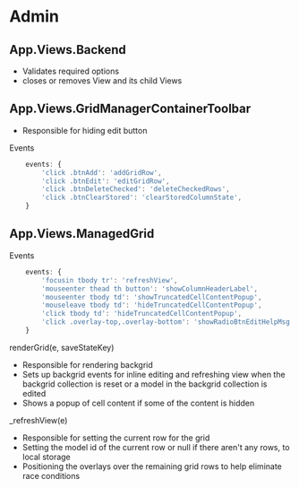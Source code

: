 # Admin

## App.Views.Backend

* Validates required options
* closes or removes View and its child Views 

## App.Views.GridManagerContainerToolbar
* Responsible for hiding edit button

Events  
``` javascript 1.6
    events: {
        'click .btnAdd': 'addGridRow',
        'click .btnEdit': 'editGridRow',
        'click .btnDeleteChecked': 'deleteCheckedRows',
        'click .btnClearStored': 'clearStoredColumnState',
    }
```



## App.Views.ManagedGrid

Events
``` javascript 1.6
    events: {
        'focusin tbody tr': 'refreshView',
        'mouseenter thead th button': 'showColumnHeaderLabel',
        'mouseenter tbody td': 'showTruncatedCellContentPopup',
        'mouseleave tbody td': 'hideTruncatedCellContentPopup',
        'click tbody td': 'hideTruncatedCellContentPopup',
        'click .overlay-top,.overlay-bottom': 'showRadioBtnEditHelpMsg',
    }
```

renderGrid(e, saveStateKey)
* Responsible for rendering backgrid
* Sets up backgrid events for inline editing and refreshing view when the backgrid collection is reset or a model in the backgrid collection is edited
* Shows a popup of cell content if some of the content is hidden

_refreshView(e) 
* Responsible for setting the current row for the grid
* Setting the model id of the current row or null if there aren't any rows, to local storage
* Positioning the overlays over the remaining grid rows to help eliminate race conditions


